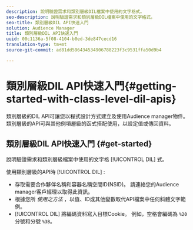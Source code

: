 ```yaml
---
description: 說明驗證需求和類別層級DIL檔案中使用的文字格式。
seo-description: 說明驗證需求和類別層級DIL檔案中使用的文字格式。
seo-title: 類別層級DIL API快速入門
solution: Audience Manager
title: 類別層級DIL API快速入門
uuid: 00c1136a-5f08-4104-b0ed-3de847cecd16
translation-type: tm+mt
source-git-commit: ad81dd596434534906788223f3c9531ffa50d9b4

---
```



# 類別層級DIL API快速入門{#getting-started-with-class-level-dil-apis}

類別層級的DIL API可讓您以程式設計方式建立及使用Audience manager物件。 類別層級的API可與其他例項層級的函式搭配使用，以設定值或傳回資料。

## 類別層級DIL API快速入門 {#get-started}

說明驗證需求和類別層級檔案中使用的文字格 [!UICONTROL DIL] 式。

<!-- 

c_class_start.xml

 -->

使用類別層級的API時 [!UICONTROL DIL] :

* 存取需要合作夥伴名稱和容器名稱空間ID(NSID)。 請連絡您的Audience manager客戶經理以取得此資訊。
* 根據您所 *使用之方法* ，以值、ID或其他變數取代API檔案中任何斜體文字範例。
* [!UICONTROL DIL] 將編碼資料寫入目標Cookie。 例如，空格會編碼為 `%20` 分號和分號 `%3B`。

